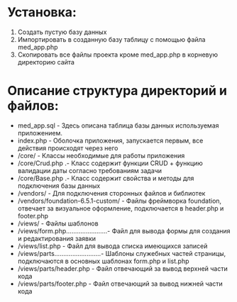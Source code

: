 # Установка:
1) Создать пустую базу данных
2) Импортировать в созданную базу таблицу с помощью файла med_app.php
3) Скопировать все файлы проекта кроме med_app.php в корневую директорию сайта

# Описание структура директорий и файлов:
+ med_app.sql                           - Здесь описана таблица базы данных используемая приложением.
+ index.php                             - Оболочка приложения, запускается первым, все действия происходят через него
+ /core/                                - Классы необходимые для работы приложения
+ /core/Сrud.php                       .- Класс содержит функции CRUD + функцию валидации даты согласно требованиям задачи
+ /core/Base.php                       .- Класс содержит свойства и методы для подключения базы данных
+ /vendors/                             - Для подключения сторонных файлов и библиотек
+ /vendors/foundation-6.5.1-custom/     - Файлы фреймворка foundation, отвечает за визуальное оформление, подключается в header.php и footer.php
+ /views/                               - Файлы шаблонов
+ /views/form.php.......................- Файл для вывода формы для создания и редактирования заявки
+ /views/list.php                       - Файл для вывода списка имеющихся записей
+ /views/parts..........................- Шаблоны служебных частей страницы, подключаются в основных шаблонах form.php и list.php
+ /views/parts/header.php               - Файл отвечающий за вывод верхней части кода
+ /views/parts/footer.php               - Файл отвечающий за вывод нижней части кода



